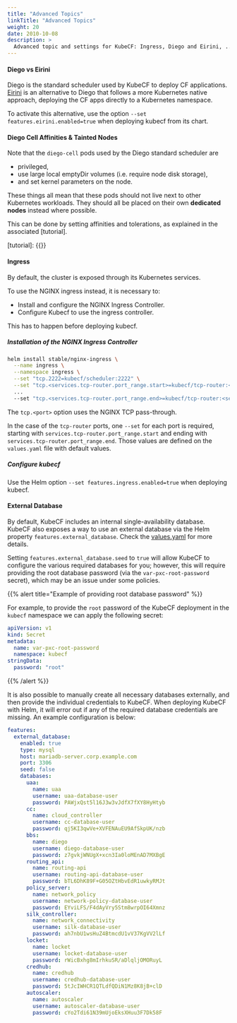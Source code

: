```yaml
---
title: "Advanced Topics"
linkTitle: "Advanced Topics"
weight: 20
date: 2010-10-08
description: >
  Advanced topic and settings for KubeCF: Ingress, Diego and Eirini, ...
---
```


#### Diego vs Eirini

Diego is the standard scheduler used by KubeCF to deploy CF
applications. [Eirini](https://www.cloudfoundry.org/project-eirini/) is an alternative to Diego that follows a more
Kubernetes native approach, deploying the CF apps directly to a
Kubernetes namespace.

To activate this alternative, use the option
`--set features.eirini.enabled=true` when deploying kubecf from its chart.

#### Diego Cell Affinities & Tainted Nodes

Note that the `diego-cell` pods used by the Diego standard scheduler
are

  - privileged,
  - use large local emptyDir volumes (i.e. require node disk storage),
  - and set kernel parameters on the node.

These things all mean that these pods should not live next to other
Kubernetes workloads. They should all be placed on their own
__dedicated nodes__ instead where possible.

This can be done by setting affinities and tolerations, as explained in
the associated [tutorial].

[tutorial]: {{<ref affinities-and-tolerations>}}

#### Ingress

By default, the cluster is exposed through its Kubernetes services.

To use the NGINX ingress instead, it is necessary to:

- Install and configure the NGINX Ingress Controller.
- Configure Kubecf to use the ingress controller.

This has to happen before deploying kubecf.

##### Installation of the NGINX Ingress Controller

```sh
helm install stable/nginx-ingress \
  --name ingress \
  --namespace ingress \
  --set "tcp.2222=kubecf/scheduler:2222" \
  --set "tcp.<services.tcp-router.port_range.start>=kubecf/tcp-router:<services.tcp-router.port_range.start>" \
  ...
  --set "tcp.<services.tcp-router.port_range.end>=kubecf/tcp-router:<services.tcp-router.port_range.end>"
```

The `tcp.<port>` option uses the NGINX TCP pass-through.

In the case of the `tcp-router` ports, one `--set` for each port is required, starting with
`services.tcp-router.port_range.start` and ending with `services.tcp-router.port_range.end`. Those
values are defined on the `values.yaml` file with default values.

##### Configure kubecf

Use the Helm option `--set features.ingress.enabled=true` when
deploying kubecf.

#### External Database

By default, KubeCF includes an internal single-availability database. KubeCF
also exposes a way to use an external database via the Helm property
`features.external_database`. Check the [values.yaml](https://github.com/cloudfoundry-incubator/kubecf/blob/master/chart/values.yaml#L374) for more details.

Setting `features.external_database.seed` to `true` will allow KubeCF to
configure the various required databases for you; however, this will require
providing the root database password (via the `var-pxc-root-password` secret),
which may be an issue under some policies.

{{% alert title="Example of providing root database password" %}}

For example, to provide the `root` password of the KubeCF deployment in the `kubecf` namespace we can apply the following secret:

```yaml
apiVersion: v1
kind: Secret
metadata:
  name: var-pxc-root-password
  namespace: kubecf
stringData:
  password: "root"
```

{{% /alert %}}

It is also possible to manually create all necessary databases externally, and
then provide the individual credentials to KubeCF.  When deploying KubeCF with
Helm, it will error out if any of the required database credentials are missing.
An example configuration is below:

```yaml
features:
  external_database:
    enabled: true
    type: mysql
    host: mariadb-server.corp.example.com
    port: 3306
    seed: false
    databases:
      uaa:
        name: uaa
        username: uaa-database-user
        password: PAWjxQst5l16J3w3vJdfX7fXY8HyHtyb
      cc:
        name: cloud_controller
        username: cc-database-user
        password: qj5KI3qwVe+XVFENAuEU9AfSkpUK/nzb
      bbs:
        name: diego
        username: diego-database-user
        password: z7gvkjWNUgX+xcn3Ia0loMEnAD7MXBgE
      routing_api:
        name: routing-api
        username: routing-api-database-user
        password: bTL6DhK89F+G05OZtHbvEdR1uwkyRMJt
      policy_server:
        name: network_policy
        username: network-policy-database-user
        password: EYviLFS/F4dAyVry5Stm8wrpOI64Xmnz
      silk_controller:
        name: network_connectivity
        username: silk-database-user
        password: ah7nbU1wsHuZ4BtmcdU1vV37KgVV2lLf
      locket:
        name: locket
        username: locket-database-user
        password: rWicBxhg8mIrhkuSR/aDlqljOMORuyL
      credhub:
        name: credhub
        username: credhub-database-user
        password: 5tJcIWHCR1QTLdfQDiN1Mz8K8jB+clD
      autoscaler:
        name: autoscaler
        username: autoscaler-database-user
        password: cYo2Tdi61N39mUjoEksXHuu3F7Dk58F
```
